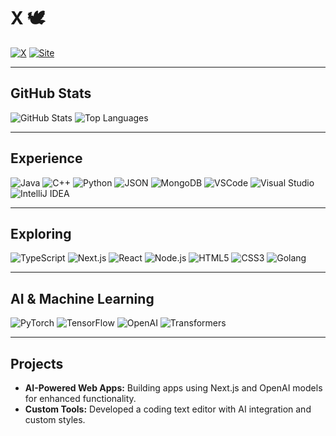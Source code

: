 <h1 align="left">  
  X 🕊️
</h1>

<p align="left">
  <a href="https://twitter.com/dxd"><img src="https://img.shields.io/badge/X-1DA1F2?style=for-the-badge&logo=x&logoColor=white&color=A9A9A9" alt="X"></a>
  <a href="https://afterima.ge"><img src="https://img.shields.io/badge/Website-000000?style=for-the-badge&logo=About.me&logoColor=white&color=A9A9A9" alt="Site"></a>
</p>

---

## GitHub Stats
<p align="left">
  <picture>
    <source
      srcset="https://github-readme-stats.vercel.app/api?username=dancer&show_icons=true&bg_color=00000000&text_color=FFFFFF&icon_color=A9A9A9&title_color=A9A9A9&hide_border=false"
      media="(prefers-color-scheme: dark)"
    />
    <source
      srcset="https://github-readme-stats.vercel.app/api?username=dancer&show_icons=true&bg_color=00000000&text_color=000000&icon_color=A9A9A9&title_color=A9A9A9&hide_border=true"
      media="(prefers-color-scheme: light), (prefers-color-scheme: no-preference)"
    />
    <img src="https://github-readme-stats.vercel.app/api?username=dancer&show_icons=true" alt="GitHub Stats" />
  </picture>  
  <picture>
    <source
      srcset="https://github-readme-stats.vercel.app/api/top-langs/?username=dancer&layout=compact&bg_color=00000000&text_color=FFFFFF&title_color=A9A9A9&hide_border=true"
      media="(prefers-color-scheme: dark)"
    />
    <source
      srcset="https://github-readme-stats.vercel.app/api/top-langs/?username=dancer&layout=compact&bg_color=00000000&text_color=000000&title_color=A9A9A9&hide_border=true"
      media="(prefers-color-scheme: light), (prefers-color-scheme: no-preference)"
    />
    <img src="https://github-readme-stats.vercel.app/api/top-langs/?username=dancer&layout=compact&show_icons=true" alt="Top Languages" />
  </picture>  
</p>

---

## Experience
<p>
  <img src="https://img.shields.io/badge/Java-ED8B00?style=for-the-badge&logo=openjdk&logoColor=white&color=A9A9A9" alt="Java">
  <img src="https://img.shields.io/badge/C%2B%2B-00599C?style=for-the-badge&logo=c%2B%2B&logoColor=white&color=A9A9A9" alt="C++">
  <img src="https://img.shields.io/badge/Python-FFD43B?style=for-the-badge&logo=python&logoColor=white&color=A9A9A9" alt="Python">
  <img src="https://img.shields.io/badge/JSON-5E5C5C?style=for-the-badge&logo=json&logoColor=white&color=A9A9A9" alt="JSON">
  <img src="https://img.shields.io/badge/MongoDB-4EA94B?style=for-the-badge&logo=mongodb&logoColor=white&color=A9A9A9" alt="MongoDB">
  <img src="https://img.shields.io/badge/VSCode-0078D4?style=for-the-badge&logo=visual%20studio%20code&logoColor=white&color=A9A9A9" alt="VSCode">
  <img src="https://img.shields.io/badge/Visual_Studio-5C2D91?style=for-the-badge&logo=visual%20studio&logoColor=white&color=A9A9A9" alt="Visual Studio">
  <img src="https://img.shields.io/badge/IntelliJ_IDEA-000000.svg?style=for-the-badge&logo=intellij-idea&logoColor=white&color=A9A9A9" alt="IntelliJ IDEA">
</p>

---

## Exploring
<p>
  <img src="https://img.shields.io/badge/TypeScript-007ACC?style=for-the-badge&logo=typescript&logoColor=white&color=A9A9A9" alt="TypeScript">
  <img src="https://img.shields.io/badge/Next.js-000000?style=for-the-badge&logo=nextdotjs&logoColor=white&color=A9A9A9" alt="Next.js">
  <img src="https://img.shields.io/badge/React-20232A?style=for-the-badge&logo=react&logoColor=61DAFB&color=A9A9A9" alt="React">
  <img src="https://img.shields.io/badge/Node.js-339933?style=for-the-badge&logo=nodedotjs&logoColor=white&color=A9A9A9" alt="Node.js">
  <img src="https://img.shields.io/badge/HTML5-E34F26?style=for-the-badge&logo=html5&logoColor=white&color=A9A9A9" alt="HTML5">
  <img src="https://img.shields.io/badge/CSS3-1572B6?style=for-the-badge&logo=css3&logoColor=white&color=A9A9A9" alt="CSS3">
  <img src="https://img.shields.io/badge/Golang-20232A?style=for-the-badge&logo=go&logoColor=61DAFB&color=A9A9A9" alt="Golang">
</p>

---

## AI & Machine Learning
<p>
  <img src="https://img.shields.io/badge/PyTorch-EE4C2C?style=for-the-badge&logo=pytorch&logoColor=white&color=A9A9A9" alt="PyTorch">
  <img src="https://img.shields.io/badge/TensorFlow-FF6F00?style=for-the-badge&logo=tensorflow&logoColor=white&color=A9A9A9" alt="TensorFlow">
  <img src="https://img.shields.io/badge/OpenAI-412991?style=for-the-badge&logo=openai&logoColor=white&color=A9A9A9" alt="OpenAI">
  <img src="https://img.shields.io/badge/Transformers-007ACC?style=for-the-badge&logo=transformers&logoColor=white&color=A9A9A9" alt="Transformers">
</p>

---

## Projects
- **AI-Powered Web Apps:** Building apps using Next.js and OpenAI models for enhanced functionality.
- **Custom Tools:** Developed a coding text editor with AI integration and custom styles.
